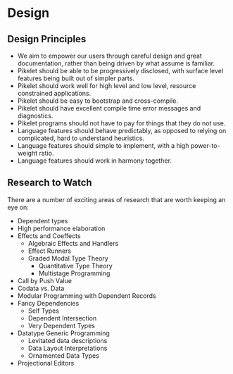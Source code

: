 # Design

## Design Principles

- We aim to empower our users through careful design and great documentation,
  rather than being driven by what assume is familiar.
- Pikelet should be able to be progressively disclosed, with surface level features being built out of simpler parts.
- Pikelet should work well for high level and low level, resource constrained applications.
- Pikelet should be easy to bootstrap and cross-compile.
- Pikelet should have excellent compile time error messages and diagnostics.
- Pikelet programs should not have to pay for things that they do not use.
- Language features should behave predictably, as opposed to relying on complicated, hard to understand heuristics.
- Language features should simple to implement, with a high power-to-weight ratio.
- Language features should work in harmony together.

## Research to Watch

There are a number of exciting areas of research that are worth keeping an eye on:

- Dependent types
- High performance elaboration
- Effects and Coeffects
  - Algebraic Effects and Handlers
  - Effect Runners
  - Graded Modal Type Theory
    - Quantitative Type Theory
    - Multistage Programming
- Call by Push Value
- Codata vs. Data
- Modular Programming with Dependent Records
- Fancy Dependencies
  - Self Types
  - Dependent Intersection
  - Very Dependent Types
- Datatype Generic Programming
  - Levitated data descriptions
  - Data Layout Interpretations
  - Ornamented Data Types
- Projectional Editors
